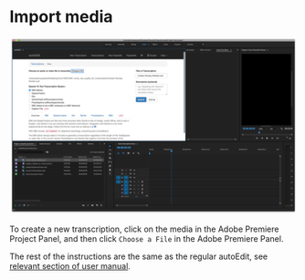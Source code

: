 # Import media

![autoEdit panel add new clip](../.gitbook/assets/autoedit-panel-add-new-clip.png)

To create a new transcription, click on the media in the Adobe Premiere Project Panel,  and then click  `Choose a File` in the Adobe Premiere Panel. 

The rest of the instructions are the same as the regular autoEdit, see [relevant section of user manual](../transcribing/#adding-a-videoaudio).

